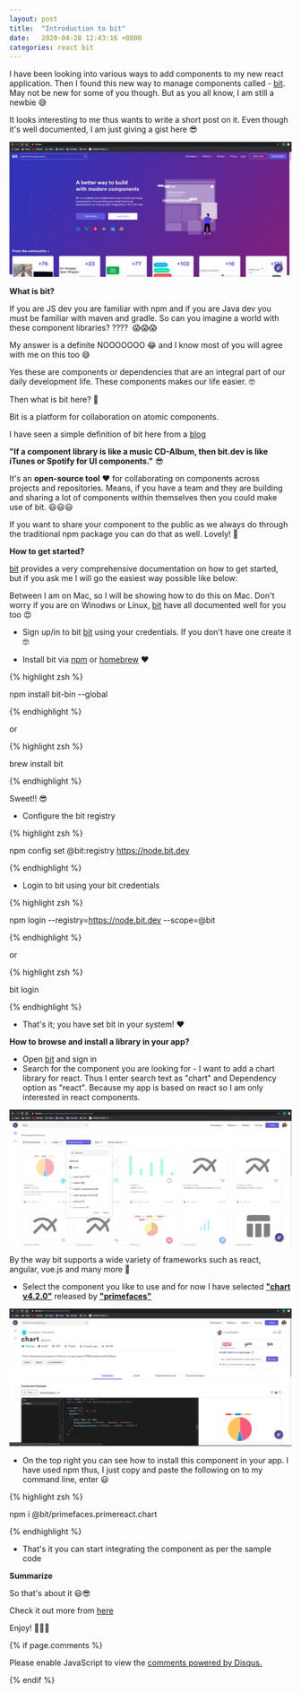 ```yaml
---
layout: post
title:  "Introduction to bit"
date:   2020-04-28 12:43:16 +0800
categories: react bit
---
```


I have been looking into various ways to add components to my new react application. Then I found this new way to manage components called - [bit](https://bit.dev/). May not be new for some of you though. But as you all know, I am still a newbie 😅

It looks interesting to me thus wants to write a short post on it. Even though it's well documented, I am just giving a gist here 😎

![bit.dev](/assets/bit_post_1.png)

**What is bit?**

 If you are JS dev you are familiar with npm and if you are Java dev you must be familiar with maven and gradle. So can you imagine a world with these component libraries? ????  😱😱😱

My answer is a definite NOOOOOOO 😂 and I know most of you will agree with me on this too 😅

Yes these are components or dependencies that are an integral part of our daily development life. These components makes our life easier. 🤓

Then what is bit here? 🤔

Bit is a platform for collaboration on atomic components.

I have seen a simple definition of bit here from a [blog](https://blog.bitsrc.io/15-reasons-to-build-your-component-library-in-bit-dev-93a514878863) 

**"If a component library is like a music CD-Album, then bit.dev is like iTunes or Spotify for UI components."** 😎

It's an **open-source tool** ❤️ for collaborating on components across projects and repositories. Means, if you have a team and they are building and sharing a lot of components within themselves then you could make use of bit. 😃😃😃

If you want to share your component to the public as we always do through the traditional npm package you can do that as well. Lovely! 💜

**How to get started?**

[bit](https://bit.dev/) provides a very comprehensive documentation on how to get started, but if you ask me I will go the easiest way possible like below:

Between I am on Mac, so I will be showing how to do this on Mac. Don't worry if you are on Winodws or Linux, [bit](https://bit.dev/) have all documented well for you too 😍

* Sign up/in to bit [bit](https://bit.dev/) using your credentials. If you don't have one create it 🤓

*  Install bit via [npm](https://www.npmjs.com/) or [homebrew](https://brew.sh/) ❤️

{% highlight zsh %}

npm install bit-bin --global

{% endhighlight %}
    
    
or
    

{% highlight zsh %}

brew install bit

{% endhighlight %}

Sweet!! 😎

* Configure the bit registry

{% highlight zsh %}

npm config set @bit:registry https://node.bit.dev

{% endhighlight %}

* Login to bit using your bit credentials

{% highlight zsh %}

npm login --registry=https://node.bit.dev --scope=@bit

{% endhighlight %}

or

{% highlight zsh %}

bit login

{% endhighlight %}

* That's it; you have set bit in your system! ❤️


**How to browse and install a library in your app?**

* Open [bit](https://bit.dev/) and sign in
*    Search for the component you are looking for - I want to add a chart library for react. Thus I enter search text as "chart" and Dependency option as "react". Because my app is based on react so I am only interested in react components. 

![search](/assets/bit_post_2.png)


By the way bit supports a wide variety of frameworks such as react, angular, vue.js and many more 💪

* Select the component you like to use and for now I have selected [**"chart v4.2.0"**](https://bit.dev/primefaces/primereact/chart/~code) released by [**"primefaces"**](https://bit.dev/primefaces) 


![search](/assets/bit_post_3.png)

* On the top right you can see how to install this component in your app. I have used npm thus, I just copy and paste the following on to my command line, enter 😃

{% highlight zsh %}

npm i @bit/primefaces.primereact.chart

{% endhighlight %}

* That's it you can start integrating the component as per the sample code 

**Summarize**

So that's about it 😃😎

Check it out more from [here](https://docs.bit.dev/docs/quick-start)

 Enjoy! 🤘🤘🤘
 
{% if page.comments %}

<div id="disqus_thread"></div>
<script>

/**
*  RECOMMENDED CONFIGURATION VARIABLES: EDIT AND UNCOMMENT THE SECTION BELOW TO INSERT DYNAMIC VALUES FROM YOUR PLATFORM OR CMS.
*  LEARN WHY DEFINING THESE VARIABLES IS IMPORTANT: https://disqus.com/admin/universalcode/#configuration-variables*/
/*
var disqus_config = function () {
this.page.url = 'https://syam00.github.io/graph/database/2020/04/28/introduction-to-bit.html';  // Replace PAGE_URL with your page's canonical URL variable
this.page.identifier = '2020/04/28/introduction-to-bit'; // Replace PAGE_IDENTIFIER with your page's unique identifier variable
};
*/
(function() { // DON'T EDIT BELOW THIS LINE
var d = document, s = d.createElement('script');
s.src = 'https://https-syam00-github-io.disqus.com/embed.js';
s.setAttribute('data-timestamp', +new Date());
(d.head || d.body).appendChild(s);
})();
</script>
<noscript>Please enable JavaScript to view the <a href="https://disqus.com/?ref_noscript">comments powered by Disqus.</a></noscript>
                            
{% endif %}


